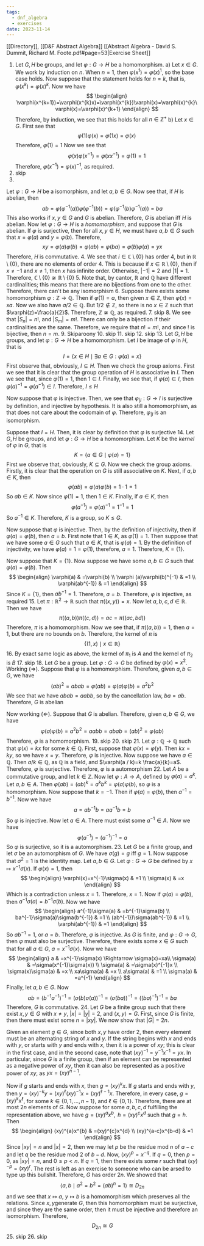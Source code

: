 ```yaml
---
tags:
  - dnf_algebra
  - exercises
date: 2023-11-14
---
```

[[Directory]], [[D&F Abstract Algebra]]
[[Abstract Algebra - David S. Dummit, Richard M. Foote.pdf#page=53|Exercise Sheet]]
1. Let ${} G, H {}$ be groups, and let $\varphi:G\to{}H {}$ be a homomorphism. 
a)
Let ${} x \in G$. We work by induction on $n$. When ${} n=1$, then $\varphi(x^{1})=\varphi (x)^{1}$, so the base case holds. Now suppose that the statement holds for ${} n=k {}$, that is, ${} \varphi(x^{k})=\varphi(x)^{k} {}$. Now we have
$$
\begin{align}
\varphi(x^{k+1})=\varphi(x^{k}x)=\varphi(x^{k})\varphi(x)=\varphi(x)^{k}\varphi(x)=\varphi(x)^{k+1}
\end{align}
$$
Therefore, by induction, we see that this holds for all ${} n \in  \mathbb{Z}^{+} {}$
b) 
Let ${} x \in G {}$. First see that
$$
\varphi(1)\varphi(x)=\varphi(1x)=\varphi (x)
$$
Therefore, ${} \varphi(1)=1 {}$
Now we see that
$$
\varphi(x)\varphi(x^{-1})=\varphi (x x^{-1})=\varphi(1)=1
$$
Therefore, ${} \varphi(x^{-1})=\varphi(x)^{-1}$, as required.
2. skip
3. 
Let $\varphi:G\to{}H {}$ be a isomorphism, and let ${} a,\, b \in G$. Now see that, if $H {}$ is abelian, then
$$
ab=\varphi(\varphi ^{-1}(a))\varphi(\varphi ^{-1}(b))=\varphi(\varphi ^{-1}(b)\varphi ^{-1}(a))=ba
$$
This also works if ${} x,\, y\in G {}$ and $G$ is abelian. Therefore, $G$ is abelian iff $H$ is abelian.
Now let ${} \varphi :G\to{}H {}$ is a *homomorphism*, and suppose that ${} G$ is abelian. If $\varphi$ is surjective, then for all ${} x,\, y \in H {}$, we must have ${} a,\, b \in G$ such that ${} x=\varphi(a) {}$ and ${} y=\varphi(b) {}$. Therefore, 
$$
xy=\varphi (a)\varphi(b)=\varphi(ab)=\varphi(ba)=\varphi (b)\varphi(a)=yx
$$
Therefore, $H {}$ is commutative.
4. 
We see that ${} i \in \mathbb{C}\setminus \{ 0 \} {}$ has order $4$, but in ${} \mathbb{R}\setminus \{ 0 \} {}$, there are no elements of order 4. This is because if ${} x \in \mathbb{R}\setminus \{ 0 \}$, then if $x\neq-1 {}$ and ${} x\neq 1 {}$, then $x$ has infinite order. Otherwise, ${} |-1|=2$ and $|1|=1$. Therefore, ${} \mathbb{C}\setminus \{ 0 \}\not\cong\mathbb{R}\setminus \{ 0 \}$
5. 
Note that, by cantor, $\mathbb{R}$ and $\mathbb{Q}$ have different cardinalities; this means that there are no bijections from one to the other. Therefore, there can't be any isomorphism
6. 
Suppose there exists some homomorphism $\varphi:\mathbb{Z}\to{}\mathbb{Q}$. Then if ${} \varphi(1)=a {}$, then given ${} x \in \mathbb{Z} {}$, then $\varphi(x)=xa$. Now we also have ${} a / 2 \in \mathbb{Q}$. But $1/2 \notin \mathbb{Z}$, so there is no ${} x \in \mathbb{Z} {}$ such that $\varphi(z)=\frac{a}{2}$. Therefore, ${} \mathbb{Z} \not\cong\mathbb{Q} {}$, as required.
7. skip
8. 
We see that ${} |S_{n}|=n! {}$, and ${} |S_{m}|=m!$. There can only be a bijection if their cardinalities are the same. Therefore, we require that ${} n! =m!$, and since $!$ is bijective, then ${} n=m {}$.
9. Skiparoony
10. skip
11. skip 
12. skip
13. 
Let ${} G, H {}$ be groups, and let ${} \varphi :G\to{}H {}$ be a homomorphism. Let $I$ be image of $\varphi$ in $H {}$, that is
$$
I=\{ x \in H\mid \exists a \in G:\varphi(a)=x \}
$$First observe that, obviously, ${} I\subseteq H {}$. Then we check the group axioms. First we see that it is clear that the group operation of ${} H {}$ is associative in ${} I {}$. Then we see that, since ${} \varphi(1)=1 {}$, then ${} 1 \in I {}$. Finally, we see that, if ${} \varphi(a) \in I$, then ${} \varphi(a)^{-1}=\varphi(a^{-1})\in I$. Therefore, $I\leq H$

Now suppose that $\varphi$ is injective. Then, we see that $\varphi_{|I}:G\to{}I {}$ is surjective by definition, and injective by hypothesis. It is also still a homomorphism, as that does not care about the codomain of $\varphi$. Therefore, $\varphi_{|I} {}$ is an isomorphism.

Suppose that $I=H {}$. Then, it is clear by definition that $\varphi {}$ is surjective
14. 
Let ${} G, H {}$ be groups, and let $\varphi:G\to{}H {}$ be a homomorphism. Let ${} K {}$ be the *kernel* of ${} \varphi {}$ in $G$, that is
$$
K=\{ a \in G\mid\varphi(a)=1 \}
$$First we observe that, obviously, ${} K\subseteq G {}$. Now we check the group axioms. Firstly, it is clear that the operation on $G {}$ is still associative on $K$. Next, if ${} a,\, b \in K$, then 
$$
\varphi(ab)=\varphi(a)\varphi(b)=1\cdot 1=1
$$
So ${} ab \in K {}$. Now since ${} \varphi(1)=1 {}$, then ${} 1 \in K {}$. Finally, if ${} a \in K$, then 
$$
\varphi(a^{-1})=\varphi (a)^{-1}=1^{-1}=1
$$
So ${} a^{-1} \in K$. Therefore, $K$ is a group, so $K\leq G {}$.

Now suppose that ${} \varphi {}$ is injective. Then, by the definition of injectivity, then if ${} \varphi(a)=\varphi(b) {}$, then ${} a=b {}$. First note that ${} 1 \in K {}$, as $\varphi(1)=1 {}$. Then suppose that we have some ${} a \in G {}$ such that ${} a \in K {}$, that is ${} \varphi(a)=1$. By the definition of injectivity, we have $\varphi(a)=1=\varphi(1)$, therefore, ${} a=1$. Therefore, $K=\{ 1 \}$.

Now suppose that $K=\{ 1 \}$. Now suppose we have some ${} a,\, b \in G {}$ such that ${} \varphi(a)=\varphi(b) {}$. Then
$$
\begin{align}
 \varphi(a) & =\varphi(b)   \\
\varphi (a)\varphi(b)^{-1} & =1 \\
\varphi(ab^{-1}) & =1
 \end{align}
$$
Since ${} K=\{ 1 \} {}$, then ${} ab^{-1}=1 {}$. Therefore, ${} a=b {}$. Therefore, $\varphi$ is injective, as required
15. 
Let $\pi:\mathbb{R}^{2}\to{}\mathbb{R}$ such that ${} \pi((x,\, y))=x$. Now let $a,\, b,\, c,\, d\in \mathbb{R}$. Then we have
$$
\pi((a,\, b))\pi((c,\, d))=ac=\pi((ac,\,  bd))
$$Therefore, $\pi$ is a homomorphism. Now we see that, if ${} \pi((a,\, b))=1 {}$, then $a=1$, but there are no bounds on $b {}$. Therefore, the kernel of $\pi {}$ is
$$
\{ (1,\, x)\mid x \in \mathbb{R} \}
$$
16. By exact same logic as above, the kernel of ${} \pi_{1} {}$ is ${} A {}$ and the kernel of ${} \pi_{2} {}$ is ${} B$
17. 
skip
18. 
Let $G$ be a group. Let $\varphi:G\to{}G$ be defined by $\varphi(x)=x^{2}$.
Working ${} (\Rightarrow )$. Suppose that $\varphi$ is a homomorphism. Therefore, given $a,\, b \in G {}$, we have
$$
(ab)^{2}=abab=\varphi(ab)=\varphi(a)\varphi(b)=a^{2}b^{2}
$$
We see that we have ${} abab=a a b b {}$, so by the cancellation law, $ba=ab$. Therefore, $G {}$ is abelian

Now working ${} (\Leftarrow )$. Suppose that $G$ is abelian. Therefore, given ${} a,\,  b \in G {}$, we have
$$
\varphi(a)\varphi(b)=a^{2}b^{2}=a a b b=abab=(ab)^{2}=\varphi(ab)
$$
Therefore, $\varphi$ is a homomorphism. 
19. skip
20. skip
21. 
Let ${} \varphi:\mathbb{Q}\to{}\mathbb{Q} {}$ such that ${} \varphi(x)=kx {}$ for some ${} k \in \mathbb{Q}$. First, suppose that ${} \varphi(x)=\varphi(y) {}$. Then ${} kx=ky$, so we have ${} x=y$. Therefore, $\varphi$ is injective. Now suppose we have ${} a \in \mathbb{Q} {}$. Then ${} a / k \in \mathbb{Q} {}$, as $\mathbb{Q}$ is a field, and $\varphi(a / k)=k \frac{a}{k}=a$. Therefore, $\varphi$ is surjective. Therefore, $\varphi$ is a automorphism
22. 
Let $A$ be a commutative group, and let ${} k \in \mathbb{Z} {}$. Now let ${} \varphi:A\to{}A {}$, defined by ${} \varphi(a)=a^{k}$. Let ${} a,\, b \in A {}$. Then ${} \varphi(ab)=(ab)^{k}=a^{k}b^{k}=\varphi (a)\varphi (b) {}$, so $\varphi$ is a homomorphism. Now suppose that ${} k=-1$. Then if ${} \varphi(a)=\varphi (b) {}$, then $a^{-1}=b^{-1}$. Now we have
$$
a=ab^{-1}b=a a^{-1}b=b
$$So $\varphi$ is injective. 
Now let $a \in A {}$. There must exist some ${} a^{-1} \in A {}$. Now we have
$$
\varphi(a^{-1})=(a^{-1})^{-1}=a
$$
So $\varphi$ is surjective, so it is a automorphism.
23. 
Let $G {}$ be a finite group, and let ${} \sigma$ be an automorphism of $G$. We have ${} \sigma(g)=g {}$ iff ${} g=1$. Now suppose that ${} \sigma^{2}=1$ is the identity map. Let $a,\, b \in G$. Let $\varphi:G\to{}G {}$ be defined by ${} x\mapsto x^{-1}\sigma(x) {}$. If ${} \varphi(x)=1 {}$, then
$$
\begin{align}
 \varphi(x)=x^{-1}\sigma(x) & =1   \\
\sigma(x) & =x
 \end{align}
$$Which is a contradiction unless ${} x=1 {}$. Therefore, $x=1 {}$.
Now if ${} \varphi(a)=\varphi(b) {}$, then ${} a^{-1}\sigma(a)=b^{-1}\sigma(b) {}$. Now we have
$$
\begin{align}
a^{-1}\sigma(a) & =b^{-1}\sigma(b) \\
ba^{-1}\sigma(a)\sigma(b^{-1}) & =1 \\
(ab^{-1})\sigma(ab^{-1}) & =1 \\
\varphi(ab^{-1}) & =1
\end{align}
$$
So ${} ab^{-1}=1 {}$, or ${} a=b$. Therefore, $\varphi$ is injective. As $G$ is finite, and $\varphi:G\to{}G {}$, then $\varphi$ must also be surjective. Therefore, there exists some ${} x \in G {}$ such that for all ${} a \in G$, ${} a=x^{-1}\sigma(x) {}$. Now we have
$$
\begin{align}
a & =x^{-1}\sigma(x) \Rightarrow \sigma(x)=xa\\
\sigma(a) & =\sigma(x^{-1}\sigma(x)) \\
\sigma(a) & =\sigma(x)^{-1}x \\
\sigma(x)\sigma(a) & =x \\
xa\sigma(a) & =x \\
a\sigma(a) & =1 \\
\sigma(a) & =a^{-1}
\end{align}
$$Finally, let $a,\, b \in G$. Now
$$
ab=(b^{-1}a^{-1})^{-1}=(\sigma(b)\sigma(a))^{-1}=(\sigma(ba))^{-1}=( (ba)^{-1} )^{-1}=ba
$$
Therefore, $G$ is commutative.
24. 
Let $G$ be a finite group such that there exist ${} x,\, y \in G {}$ with ${} x\neq y {}$, ${} |x|=|y|=2 {}$, and $\langle x,\, y \rangle =G. {}$ First, since ${} G$ is finite, then there must exist some ${} n=|xy| {}$. We now show that ${} |G|=2n {}$. 

Given an element ${} g \in G {}$, since both ${} x,\, y {}$ have order $2 {}$, then every element must be an alternating string of $x {}$ and $y {}$. If the string begins with ${} x {}$ and ends with $y$, or starts with $y {}$ and ends with $x {}$, then it is a power of $xy {}$; this is clear in the first case, and in the second case, note that ${} ( xy )^{-1}=y^{-1}x^{-1}=yx$. In particular, since $G {}$ is a finite group, then if an element can be represented as a negative power of $xy {}$, then it can also be represented as a positive power of $xy {}$, as $yx=(xy)^{n-1} {}$. 

Now if $g {}$ starts and ends with $x {}$, then ${} g=(xy)^{k}x {}$. If $g {}$ starts and ends with $y {}$, then ${} y=(xy)^{-k}y=(xy)^{\ell}(xy)^{-1}x=(xy)^{\ell-1}x {}$. Therefore, in every case, ${} g=(xy)^{k}x^{\ell} {}$, for some ${} k\in \{ 0,\, 1,\,\dots,\,n-1 \} {}$, and $\ell \in \{ 0,\, 1 \} {}$. Therefore, there are at most ${} 2n {}$ elements of $G {}$. Now suppose for some ${} a,\, b,\, c,\, d {}$ fulfilling the representation above, we have ${} g=(xy)^{a}x^{b}, {}$ ${} h=(xy)^{c}x^{d} {}$ such that ${} g=h {}$. Then
$$
\begin{align}
 (xy)^{a}x^{b} & =(xy)^{c}x^{d}   \\
(xy)^{a-c}x^{b-d} & =1
 \end{align}
$$
Since ${} |xy|=n {}$ and ${} |x|=2$, then we may let $p$ be the residue mod $n {}$ of ${} a-c$ and let $q$ be the residue mod $2 {}$ of $b-d {}$. Now, ${} ( xy )^{p}=x^{-q} {}$. If ${} q=0 {}$, then ${} p=0 {}$, as ${} |xy|=n {}$, and ${} 0\leq p<n {}$. If ${} q=1 {}$, then there exists some $r {}$ such that $(xy)^{-p}=(xy)^{r} {}$. The rest is left as an exercise to someone who can be arsed to type up this bullshit. Therefore, $G {}$ has order $2n {}$. 
We showed that 
$$
\langle a,\, b\mid a^{2}=b^{2}=(ab)^{n}=1 \rangle\cong D_{2n} 
$$
and we see that $x\mapsto a$, $y\mapsto b$ is a homomorphism which preserves all the relations. Since $x,\, y$generate $G$, then this homomorphism must be surjective, and since they are the same order, then it must be injective and therefore an isomorphism. Therefore, 
$$
D_{2n}\cong G
$$
25. 
skip
26. 
skip
